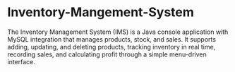 # Inventory-Mangement-System
The Inventory Management System (IMS) is a Java console application with MySQL integration that manages products, stock, and sales. It supports adding, updating, and deleting products, tracking inventory in real time, recording sales, and calculating profit through a simple menu-driven interface.
